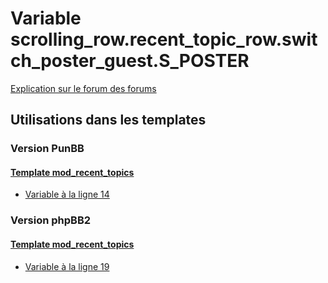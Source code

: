 # Variable scrolling_row.recent_topic_row.switch_poster_guest.S_POSTER
[Explication sur le forum des forums](http://forum.forumactif.com/t294113-listing-des-variables#scrolling_row.recent_topic_row.switch_poster_guest.S_POSTER)
## Utilisations dans les templates
### Version PunBB
#### [Template mod_recent_topics](punbb/mod_recent_topics.md)
* [Variable à la ligne 14](../punbb/mod_recent_topics.tpl#L14)
### Version phpBB2
#### [Template mod_recent_topics](subsilver/mod_recent_topics.md)
* [Variable à la ligne 19](../subsilver/mod_recent_topics.tpl#L19)